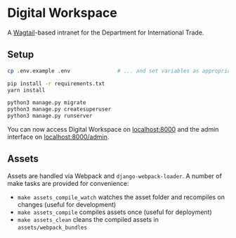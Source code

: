 # Digital Workspace

A [Wagtail]-based intranet for the Department for International Trade.

## Setup

```bash
cp .env.example .env               # ... and set variables as appropriate

pip install -r requirements.txt
yarn install

python3 manage.py migrate
python3 manage.py createsuperuser
python3 manage.py runserver
```

You can now access Digital Workspace on [localhost:8000](http://localhost:8000>)
and the admin interface on [localhost:8000/admin](http://localhost:8000/admin).

## Assets

Assets are handled via Webpack and `django-webpack-loader`. A number of make
tasks are provided for convenience:

- `make assets_compile_watch` watches the asset folder and recompiles on
  changes (useful for development)
- `make assets_compile` compiles assets once (useful for deployment)
- `make assets_clean` cleans the compiled assets in `assets/webpack_bundles`

[Wagtail]: https://www.wagtail.io

